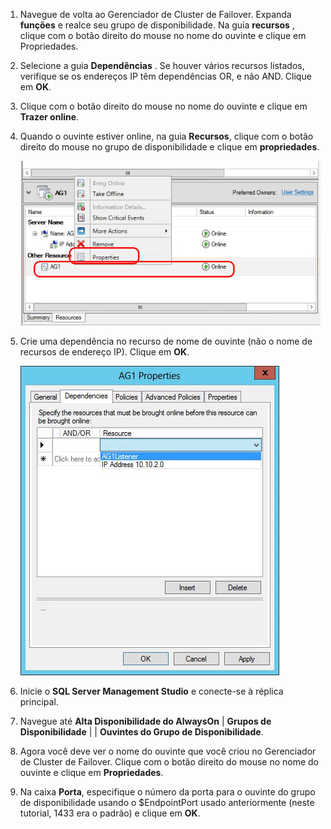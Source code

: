 1. Navegue de volta ao Gerenciador de Cluster de Failover.  Expanda **funções** e realce seu grupo de disponibilidade.  Na guia **recursos** , clique com o botão direito do mouse no nome do ouvinte e clique em Propriedades.
2. Selecione a guia **Dependências** . Se houver vários recursos listados, verifique se os endereços IP têm dependências OR, e não AND.  Clique em **OK**.
3. Clique com o botão direito do mouse no nome do ouvinte e clique em **Trazer online**.
4. Quando o ouvinte estiver online, na guia **Recursos**, clique com o botão direito do mouse no grupo de disponibilidade e clique em **propriedades**.
   
    ![Configurar o recurso de grupo de disponibilidade](./media/virtual-machines-sql-server-configure-alwayson-availability-group-listener/IC678772.gif)
5. Crie uma dependência no recurso de nome de ouvinte (não o nome de recursos de endereço IP). Clique em **OK**.
   
    ![Adicionar dependência no nome do ouvinte](./media/virtual-machines-sql-server-configure-alwayson-availability-group-listener/IC678773.gif)
6. Inicie o **SQL Server Management Studio** e conecte-se à réplica principal.
7. Navegue até **Alta Disponibilidade do AlwaysOn** | **Grupos de Disponibilidade** | **<AvailabilityGroupName>** | **Ouvintes do Grupo de Disponibilidade**. 
8. Agora você deve ver o nome do ouvinte que você criou no Gerenciador de Cluster de Failover. Clique com o botão direito do mouse no nome do ouvinte e clique em **Propriedades**.
9. Na caixa **Porta**, especifique o número da porta para o ouvinte do grupo de disponibilidade usando o $EndpointPort usado anteriormente (neste tutorial, 1433 era o padrão) e clique em **OK**.



<!--HONumber=Nov16_HO3-->


